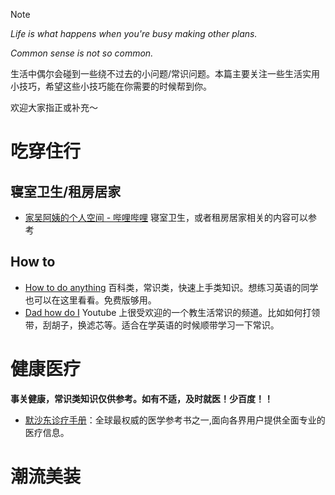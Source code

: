 > [!NOTE]
>
> _Life is what happens when you're busy making other plans._
>
> _Common sense is not so common._
>
> 生活中偶尔会碰到一些绕不过去的小问题/常识问题。本篇主要关注一些生活实用小技巧，希望这些小技巧能在你需要的时候帮到你。
>
> 欢迎大家指正或补充～

# 吃穿住行

## 寝室卫生/租房居家

- [家吴阿姨的个人空间 - 哔哩哔哩](https://b23.tv/OM4HKeJ) 寝室卫生，或者租房居家相关的内容可以参考

## How to

- [How to do anything](https://www.wikihow.com) 百科类，常识类，快速上手类知识。想练习英语的同学也可以在这里看看。免费版够用。
- [Dad how do I](https://www.youtube.com/c/DadhowdoI) Youtube 上很受欢迎的一个教生活常识的频道。比如如何打领带，刮胡子，换滤芯等。适合在学英语的时候顺带学习一下常识。

# 健康医疗

**事关健康，常识类知识仅供参考。如有不适，及时就医！少百度！！**

- [默沙东诊疗手册](https://www.msdmanuals.cn)：全球最权威的医学参考书之一,面向各界用户提供全面专业的医疗信息。

# 潮流美装
